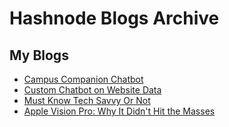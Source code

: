 # Hashnode Blogs Archive

## My Blogs
- [Campus Companion Chatbot](./FinalYearProject/Logic/README.md)
- [Custom Chatbot on Website Data](./FinalYearProject/Proposal/README.md)
- [Must Know Tech Savvy Or Not](./TechSavvy/README.md)
- [Apple Vision Pro: Why It Didn't Hit the Masses](./VisionPro/README.md)
